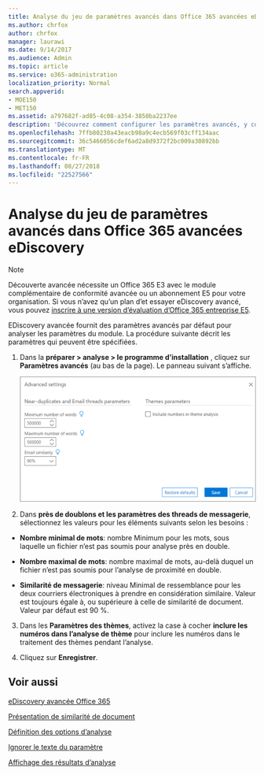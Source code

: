 ```yaml
---
title: Analyse du jeu de paramètres avancés dans Office 365 avancées eDiscovery
ms.author: chrfox
author: chrfox
manager: laurawi
ms.date: 9/14/2017
ms.audience: Admin
ms.topic: article
ms.service: o365-administration
localization_priority: Normal
search.appverid:
- MOE150
- MET150
ms.assetid: a797682f-ad85-4c08-a354-3850ba2237ee
description: 'Découvrez comment configurer les paramètres avancés, y compris près de doublons, les threads de messagerie et les thèmes, pour le processus d’analyse d’Office 365 avancées eDiscovery. '
ms.openlocfilehash: 7ffb80230a43eacb98a9c4ecb569f03cff134aac
ms.sourcegitcommit: 36c5466056cdef6ad2a8d9372f2bc009a30892bb
ms.translationtype: MT
ms.contentlocale: fr-FR
ms.lasthandoff: 08/27/2018
ms.locfileid: "22527566"
---
```

# <a name="set-analyze-advanced-settings-in-office-365-advanced-ediscovery"></a>Analyse du jeu de paramètres avancés dans Office 365 avancées eDiscovery

> [!NOTE]
> Découverte avancée nécessite un Office 365 E3 avec le module complémentaire de conformité avancée ou un abonnement E5 pour votre organisation. Si vous n’avez qu’un plan d’et essayer eDiscovery avancé, vous pouvez [inscrire à une version d’évaluation d’Office 365 entreprise E5](https://go.microsoft.com/fwlink/p/?LinkID=698279). 
  
EDiscovery avancée fournit des paramètres avancés par défaut pour analyser les paramètres du module. La procédure suivante décrit les paramètres qui peuvent être spécifiées.
  
1. Dans la **préparer \> analyse \> le programme d’installation** , cliquez sur **Paramètres avancés** (au bas de la page). Le panneau suivant s’affiche. 
    
    ![Paramètres avancés Définir l’analyse](media/c9ea3017-e19a-456b-a742-c3d07121a3f6.png)
  
2. Dans **près de doublons et les paramètres des threads de messagerie**, sélectionnez les valeurs pour les éléments suivants selon les besoins :
    
  - **Nombre minimal de mots**: nombre Minimum pour les mots, sous laquelle un fichier n’est pas soumis pour analyse près en double. 
    
  - **Nombre maximal de mots**: nombre maximal de mots, au-delà duquel un fichier n’est pas soumis pour l’analyse de proximité en double.
    
  - **Similarité de messagerie**: niveau Minimal de ressemblance pour les deux courriers électroniques à prendre en considération similaire. Valeur est toujours égale à, ou supérieure à celle de similarité de document. Valeur par défaut est 90 %.
    
3. Dans les **Paramètres des thèmes**, activez la case à cocher **inclure les numéros dans l’analyse de thème** pour inclure les numéros dans le traitement des thèmes pendant l’analyse. 
    
4. Cliquez sur **Enregistrer**. 
    
## <a name="see-also"></a>Voir aussi

[eDiscovery avancée Office 365](office-365-advanced-ediscovery.md)
  
[Présentation de similarité de document](understand-document-similarity-in-advanced-ediscovery.md)
  
[Définition des options d’analyse](set-analyze-options-in-advanced-ediscovery.md)
  
[Ignorer le texte du paramètre](set-ignore-text-in-advanced-ediscovery.md)
  
[Affichage des résultats d’analyse](view-analyze-results-in-advanced-ediscovery.md)

